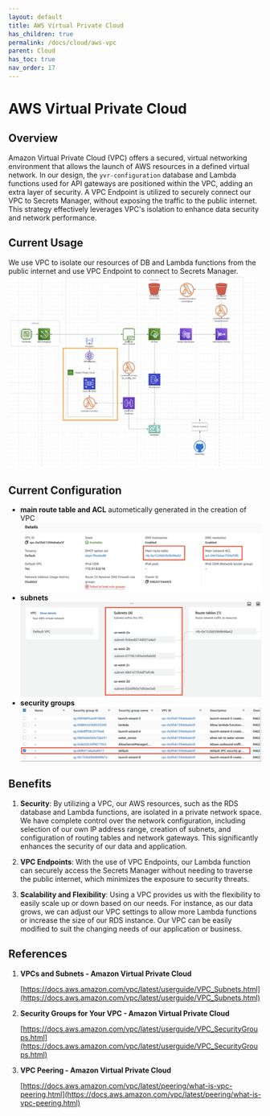 ```yaml
---
layout: default
title: AWS Virtual Private Cloud
has_children: true
permalink: /docs/cloud/aws-vpc
parent: Cloud
has_toc: true
nav_order: 17
---
```


# AWS Virtual Private Cloud

## Overview
Amazon Virtual Private Cloud (VPC) offers a secured, virtual networking environment that allows the launch of AWS resources in a defined virtual network. In our design, the `yvr-configuration` database and Lambda functions used for API gateways are positioned within the VPC, adding an extra layer of security. A VPC Endpoint is utilized to securely connect our VPC to Secrets Manager, without exposing the traffic to the public internet. This strategy effectively leverages VPC's isolation to enhance data security and network performance.

## Current Usage
We use VPC to isolate our resources of DB and Lambda functions from the public internet and use VPC Endpoint to connect to Secrets Manager.
![current_usage](assets/vpc/vpc_current_usage.png)

## Current Configuration
- **main route table and ACL**
  autometically generated in the creation of VPC
  ![main_route_table](assets/vpc/vpc_main_route_table.png)
- **subnets**
  ![subnets](assets/vpc/vpc_subnets.png)
- **security groups**
  ![security_groups](assets/vpc/vpc_security_groups.png)

## Benefits

1. **Security**: By utilizing a VPC, our AWS resources, such as the RDS database and Lambda functions, are isolated in a private network space. We have complete control over the network configuration, including selection of our own IP address range, creation of subnets, and configuration of routing tables and network gateways. This significantly enhances the security of our data and application.

2. **VPC Endpoints**: With the use of VPC Endpoints, our Lambda function can securely access the Secrets Manager without needing to traverse the public internet, which minimizes the exposure to security threats.

3. **Scalability and Flexibility**: Using a VPC provides us with the flexibility to easily scale up or down based on our needs. For instance, as our data grows, we can adjust our VPC settings to allow more Lambda functions or increase the size of our RDS instance. Our VPC can be easily modified to suit the changing needs of our application or business.
   

## References

1. **VPCs and Subnets - Amazon Virtual Private Cloud**

   [https://docs.aws.amazon.com/vpc/latest/userguide/VPC_Subnets.html](https://docs.aws.amazon.com/vpc/latest/userguide/VPC_Subnets.html)

2. **Security Groups for Your VPC - Amazon Virtual Private Cloud**

   [https://docs.aws.amazon.com/vpc/latest/userguide/VPC_SecurityGroups.html](https://docs.aws.amazon.com/vpc/latest/userguide/VPC_SecurityGroups.html)

3. **VPC Peering - Amazon Virtual Private Cloud**

   [https://docs.aws.amazon.com/vpc/latest/peering/what-is-vpc-peering.html](https://docs.aws.amazon.com/vpc/latest/peering/what-is-vpc-peering.html)